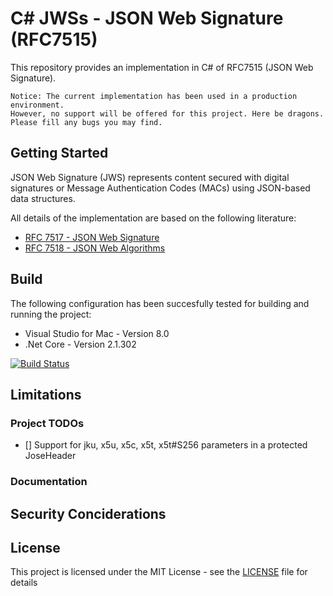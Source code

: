 # C# JWSs - JSON Web Signature (RFC7515)
This repository provides an implementation in C# of RFC7515 (JSON Web Signature).

`Notice: The current implementation has been used in a production environment.` 
<br>`However, no support will be offered for this project. Here be dragons. Please fill any bugs you may find.`

## Getting Started

JSON Web Signature (JWS) represents content secured with digital
   signatures or Message Authentication Codes (MACs) using JSON-based
   data structures.

All details of the implementation are based on the following literature:
* [RFC 7517 - JSON Web Signature](https://www.rfc-editor.org/rfc/rfc7515.txt)
* [RFC 7518 - JSON Web Algorithms](https://www.rfc-editor.org/rfc/rfc7518.txt)

## Build

The following configuration has been succesfully tested for building and running the project:
* Visual Studio for Mac - Version 8.0
* .Net Core - Version 2.1.302

[![Build Status](https://travis-ci.com/alexzautke/JWS.svg?branch=master)](https://travis-ci.com/alexzautke/JWS)

## Limitations

### Project TODOs

- [] Support for jku, x5u, x5c, x5t, x5t#S256 parameters in a protected JoseHeader

### Documentation

## Security Conciderations

## License
This project is licensed under the MIT License - see the [LICENSE](LICENSE) file for details 
